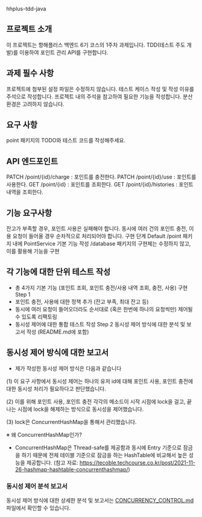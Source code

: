 hhplus-tdd-java

## 프로젝트 소개
이 프로젝트는 항해플러스 백엔드 6기 코스의 1주차 과제입니다.
TDD(테스트 주도 개발)를 이용하여 포인트 관리 API를 구현합니다.

## 과제 필수 사항
프로젝트에 첨부된 설정 파일은 수정하지 않습니다.
테스트 케이스 작성 및 작성 이유를 주석으로 작성합니다.
프로젝트 내의 주석을 참고하여 필요한 기능을 작성합니다.
분산 환경은 고려하지 않습니다.

## 요구 사항
point 패키지의 TODO와 테스트 코드를 작성해주세요.

## API 엔드포인트
PATCH /point/{id}/charge : 포인트를 충전한다.
PATCH /point/{id}/use : 포인트를 사용한다.
GET /point/{id} : 포인트를 조회한다.
GET /point/{id}/histories : 포인트 내역을 조회한다.

## 기능 요구사항
잔고가 부족할 경우, 포인트 사용은 실패해야 합니다.
동시에 여러 건의 포인트 충전, 이용 요청이 들어올 경우 순차적으로 처리되어야 합니다.
구현 단계
Default
/point 패키지 내에 PointService 기본 기능 작성
/database 패키지의 구현체는 수정하지 않고, 이를 활용해 기능을 구현

## 각 기능에 대한 단위 테스트 작성
- 총 4가지 기본 기능 (포인트 조회, 포인트 충전/사용 내역 조회, 충전, 사용) 구현
Step 1
- 포인트 충전, 사용에 대한 정책 추가 (잔고 부족, 최대 잔고 등)
- 동시에 여러 요청이 들어오더라도 순서대로 (혹은 한번에 하나의 요청씩만) 제어될 수 있도록 리팩토링
- 동시성 제어에 대한 통합 테스트 작성
Step 2
동시성 제어 방식에 대한 분석 및 보고서 작성 (README.md에 포함)

## 동시성 제어 방식에 대한 보고서

- 제가 작성한 동시성 제어 방식은 다음과 같습니다

(1) 이 요구 사항에서 동시성 제어는 하나의 유저 id에 대해 포인트 사용, 포인트 충전에 대한 동시성 처리가 필요하다고 판단했습니다.

(2) 이를 위해 포인트 사용, 포인트 충전 각각의 메소드이 시작 시점에 lock을 걸고, 끝나는 시점에 lock을 해제하는 방식으로
    동시성을 제어했습니다.

(3) lock은 ConcurrentHashMap을 통해서 관리했습니다.

※ 왜 ConcurrentHashMap인가?
- ConcurrentHashMap은 Thread-safe를 제공함과 동시에 Entry 기준으로 잠금을 하기 때문에
  전체 테이블 기준으로 잠금을 하는 HashTable에 비교해서 높은 성능을 제공합니다. 
  (참고 자료: https://tecoble.techcourse.co.kr/post/2021-11-26-hashmap-hashtable-concurrenthashmap/)


### 동시성 제어 분석 보고서
동시성 제어 방식에 대한 상세한 분석 및 보고서는 [CONCURRENCY_CONTROL.md](https://github.com/LeeJaeYun7/hhplus-week-01/blob/master/CONCURRENCY_CONTROL.md) 파일에서 확인할 수 있습니다.
